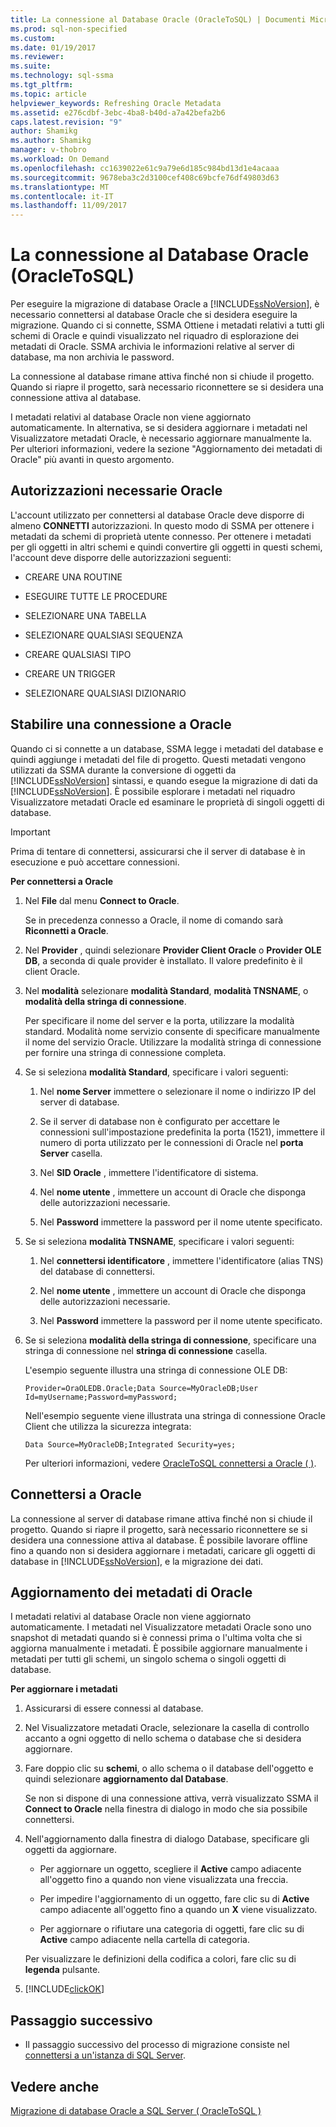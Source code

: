 ```yaml
---
title: La connessione al Database Oracle (OracleToSQL) | Documenti Microsoft
ms.prod: sql-non-specified
ms.custom: 
ms.date: 01/19/2017
ms.reviewer: 
ms.suite: 
ms.technology: sql-ssma
ms.tgt_pltfrm: 
ms.topic: article
helpviewer_keywords: Refreshing Oracle Metadata
ms.assetid: e276cdbf-3ebc-4ba8-b40d-a7a42befa2b6
caps.latest.revision: "9"
author: Shamikg
ms.author: Shamikg
manager: v-thobro
ms.workload: On Demand
ms.openlocfilehash: cc1639022e61c9a79e6d185c984bd13d1e4acaaa
ms.sourcegitcommit: 9678eba3c2d3100cef408c69bcfe76df49803d63
ms.translationtype: MT
ms.contentlocale: it-IT
ms.lasthandoff: 11/09/2017
---
```

# <a name="connecting-to-oracle-database-oracletosql"></a>La connessione al Database Oracle (OracleToSQL)
Per eseguire la migrazione di database Oracle a [!INCLUDE[ssNoVersion](../../includes/ssnoversion_md.md)], è necessario connettersi al database Oracle che si desidera eseguire la migrazione. Quando ci si connette, SSMA Ottiene i metadati relativi a tutti gli schemi di Oracle e quindi visualizzato nel riquadro di esplorazione dei metadati di Oracle. SSMA archivia le informazioni relative al server di database, ma non archivia le password.  
  
La connessione al database rimane attiva finché non si chiude il progetto. Quando si riapre il progetto, sarà necessario riconnettere se si desidera una connessione attiva al database.  
  
I metadati relativi al database Oracle non viene aggiornato automaticamente. In alternativa, se si desidera aggiornare i metadati nel Visualizzatore metadati Oracle, è necessario aggiornare manualmente la. Per ulteriori informazioni, vedere la sezione "Aggiornamento dei metadati di Oracle" più avanti in questo argomento.  
  
## <a name="required-oracle-permissions"></a>Autorizzazioni necessarie Oracle  
L'account utilizzato per connettersi al database Oracle deve disporre di almeno **CONNETTI** autorizzazioni. In questo modo di SSMA per ottenere i metadati da schemi di proprietà utente connesso. Per ottenere i metadati per gli oggetti in altri schemi e quindi convertire gli oggetti in questi schemi, l'account deve disporre delle autorizzazioni seguenti:  
  
-   CREARE UNA ROUTINE  
  
-   ESEGUIRE TUTTE LE PROCEDURE  
  
-   SELEZIONARE UNA TABELLA  
  
-   SELEZIONARE QUALSIASI SEQUENZA  
  
-   CREARE QUALSIASI TIPO  
  
-   CREARE UN TRIGGER  
  
-   SELEZIONARE QUALSIASI DIZIONARIO  
  
## <a name="establishing-a-connection-to-oracle"></a>Stabilire una connessione a Oracle  
Quando ci si connette a un database, SSMA legge i metadati del database e quindi aggiunge i metadati del file di progetto. Questi metadati vengono utilizzati da SSMA durante la conversione di oggetti da [!INCLUDE[ssNoVersion](../../includes/ssnoversion_md.md)] sintassi, e quando esegue la migrazione di dati da [!INCLUDE[ssNoVersion](../../includes/ssnoversion_md.md)]. È possibile esplorare i metadati nel riquadro Visualizzatore metadati Oracle ed esaminare le proprietà di singoli oggetti di database.  
  
> [!IMPORTANT]  
> Prima di tentare di connettersi, assicurarsi che il server di database è in esecuzione e può accettare connessioni.  
  
**Per connettersi a Oracle**  
  
1.  Nel **File** dal menu **Connect to Oracle**.  
  
    Se in precedenza connesso a Oracle, il nome di comando sarà **Riconnetti a Oracle**.  
  
2.  Nel **Provider** , quindi selezionare **Provider Client Oracle** o **Provider OLE DB**, a seconda di quale provider è installato. Il valore predefinito è il client Oracle.  
  
3.  Nel **modalità** selezionare **modalità Standard**, **modalità TNSNAME**, o **modalità della stringa di connessione**.  
  
    Per specificare il nome del server e la porta, utilizzare la modalità standard. Modalità nome servizio consente di specificare manualmente il nome del servizio Oracle. Utilizzare la modalità stringa di connessione per fornire una stringa di connessione completa.  
  
4.  Se si seleziona **modalità Standard**, specificare i valori seguenti:  
  
    1.  Nel **nome Server** immettere o selezionare il nome o indirizzo IP del server di database.  
  
    2.  Se il server di database non è configurato per accettare le connessioni sull'impostazione predefinita la porta (1521), immettere il numero di porta utilizzato per le connessioni di Oracle nel **porta Server** casella.  
  
    3.  Nel **SID Oracle** , immettere l'identificatore di sistema.  
  
    4.  Nel **nome utente** , immettere un account di Oracle che disponga delle autorizzazioni necessarie.  
  
    5.  Nel **Password** immettere la password per il nome utente specificato.  
  
5.  Se si seleziona **modalità TNSNAME**, specificare i valori seguenti:  
  
    1.  Nel **connettersi identificatore** , immettere l'identificatore (alias TNS) del database di connettersi.  
  
    2.  Nel **nome utente** , immettere un account di Oracle che disponga delle autorizzazioni necessarie.  
  
    3.  Nel **Password** immettere la password per il nome utente specificato.  
  
6.  Se si seleziona **modalità della stringa di connessione**, specificare una stringa di connessione nel **stringa di connessione** casella.  
  
    L'esempio seguente illustra una stringa di connessione OLE DB:  
  
    `Provider=OraOLEDB.Oracle;Data Source=MyOracleDB;User Id=myUsername;Password=myPassword;`  
  
    Nell'esempio seguente viene illustrata una stringa di connessione Oracle Client che utilizza la sicurezza integrata:  
  
    `Data Source=MyOracleDB;Integrated Security=yes;`  
  
    Per ulteriori informazioni, vedere [OracleToSQL connettersi a Oracle &#40; &#41;](../../ssma/oracle/connect-to-oracle-oracletosql.md).  
  
## <a name="reconnecting-to-oracle"></a>Connettersi a Oracle  
La connessione al server di database rimane attiva finché non si chiude il progetto. Quando si riapre il progetto, sarà necessario riconnettere se si desidera una connessione attiva al database. È possibile lavorare offline fino a quando non si desidera aggiornare i metadati, caricare gli oggetti di database in [!INCLUDE[ssNoVersion](../../includes/ssnoversion_md.md)], e la migrazione dei dati.  
  
## <a name="refreshing-oracle-metadata"></a>Aggiornamento dei metadati di Oracle  
I metadati relativi al database Oracle non viene aggiornato automaticamente. I metadati nel Visualizzatore metadati Oracle sono uno snapshot di metadati quando si è connessi prima o l'ultima volta che si aggiorna manualmente i metadati. È possibile aggiornare manualmente i metadati per tutti gli schemi, un singolo schema o singoli oggetti di database.  
  
**Per aggiornare i metadati**  
  
1.  Assicurarsi di essere connessi al database.  
  
2.  Nel Visualizzatore metadati Oracle, selezionare la casella di controllo accanto a ogni oggetto di nello schema o database che si desidera aggiornare.  
  
3.  Fare doppio clic su **schemi**, o allo schema o il database dell'oggetto e quindi selezionare **aggiornamento dal Database**.  
  
    Se non si dispone di una connessione attiva, verrà visualizzato SSMA il **Connect to Oracle** nella finestra di dialogo in modo che sia possibile connettersi.  
  
4.  Nell'aggiornamento dalla finestra di dialogo Database, specificare gli oggetti da aggiornare.  
  
    -   Per aggiornare un oggetto, scegliere il **Active** campo adiacente all'oggetto fino a quando non viene visualizzata una freccia.  
  
    -   Per impedire l'aggiornamento di un oggetto, fare clic su di **Active** campo adiacente all'oggetto fino a quando un **X** viene visualizzato.  
  
    -   Per aggiornare o rifiutare una categoria di oggetti, fare clic su di **Active** campo adiacente nella cartella di categoria.  
  
    Per visualizzare le definizioni della codifica a colori, fare clic su di **legenda** pulsante.  
  
5.  [!INCLUDE[clickOK](../../includes/clickok_md.md)]  
  
## <a name="next-step"></a>Passaggio successivo  
  
-   Il passaggio successivo del processo di migrazione consiste nel [connettersi a un'istanza di SQL Server](http://msdn.microsoft.com/en-us/1b2a8059-1829-4904-a82f-9c06de1e245f).  
  
## <a name="see-also"></a>Vedere anche  
[Migrazione di database Oracle a SQL Server &#40; OracleToSQL &#41;](../../ssma/oracle/migrating-oracle-databases-to-sql-server-oracletosql.md)  
  
